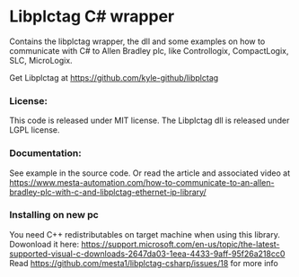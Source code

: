 # Libplctag C# wrapper 

Contains the libplctag wrapper, the dll and some examples on how to communicate with C# to Allen Bradley plc, like Controllogix, CompactLogix, SLC, MicroLogix.

Get Libplctag at https://github.com/kyle-github/libplctag

### License: 
This code is released under MIT license. The Libplctag dll is released under LGPL license.

### Documentation: 
See example in the source code.
Or read the article  and associated video at https://www.mesta-automation.com/how-to-communicate-to-an-allen-bradley-plc-with-c-and-libplctag-ethernet-ip-library/

### Installing on new pc
You need C++ redistributables on target machine when using this library.
Dowonload it here: https://support.microsoft.com/en-us/topic/the-latest-supported-visual-c-downloads-2647da03-1eea-4433-9aff-95f26a218cc0
Read https://github.com/mesta1/libplctag-csharp/issues/18 for more info
